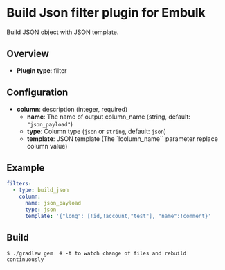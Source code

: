 # Build Json filter plugin for Embulk

Build JSON object with JSON template.

## Overview

* **Plugin type**: filter

## Configuration

- **column**: description (integer, required)
  - **name**: The name of output column_name (string, default: `"json_payload"`)
  - **type**: Column type (`json` or `string`, default: `json`)
  - **template**: JSON template (The `!column_name`` parameter replace column value)

## Example

```yaml
filters:
  - type: build_json
    column:
      name: json_payload
      type: json
      template: '{"long": [!id,!account,"test"], "name":!comment}'
```

## Build

```
$ ./gradlew gem  # -t to watch change of files and rebuild continuously
```
